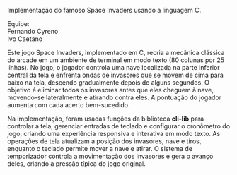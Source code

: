 Implementação do famoso Space Invaders usando a linguagem C.

Equipe:<br>
Fernando Cyreno<br>
Ivo Caetano<br>

Este jogo Space Invaders, implementado em C, recria a mecânica clássica do arcade em um ambiente de terminal em modo texto (80 colunas por 25 linhas). No jogo, o jogador controla uma nave localizada na parte inferior central da tela e enfrenta ondas de invasores que se movem de cima para baixo na tela, descendo gradualmente depois de alguns segundos. O objetivo é eliminar todos os invasores antes que eles cheguem à nave, movendo-se lateralmente e atirando contra eles. A pontuação do jogador aumenta com cada acerto bem-sucedido.

Na implementação, foram usadas funções da biblioteca <b>cli-lib</b> para controlar a tela, gerenciar entradas de teclado e configurar o cronômetro do jogo, criando uma experiência responsiva e interativa em modo texto. As operações de tela atualizam a posição dos invasores, nave e tiros, enquanto o teclado permite mover a nave e atirar. O sistema de temporizador controla a movimentação dos invasores e gera o avanço deles, criando a pressão típica do jogo original.

